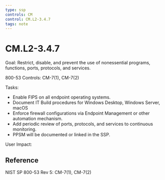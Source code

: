 ```yaml
---
type: ssp
controls: CM
control: CM.L2-3.4.7
tags: note
---
```


# CM.L2-3.4.7

Goal: Restrict, disable, and prevent the use of nonessential programs, functions, ports, protocols, and services.

800-53 Controls: CM-7(1), CM-7(2)

Tasks:

- Enable FIPS on all endpoint operating systems.
- Document IT Build procedures for Windows Desktop, Windows Server, macOS
- Enforce firewall configurations via Endpoint Management or other automation mechanism.
- Add periodic review of ports, protocols, and services to continuous monitoring.
- PPSM will be documented or linked in the SSP.

User Impact:

## Reference

NIST SP 800-53 Rev 5: CM-7(1), CM-7(2)